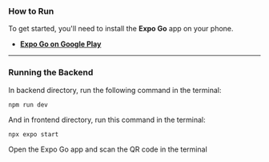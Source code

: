 ### How to Run

To get started, you'll need to install the **Expo Go** app on your phone.

* [**Expo Go on Google Play**](https://play.google.com/store/apps/details?id=host.exp.exponent)

---

### Running the Backend

In backend directory, run the following command in the terminal:

```
npm run dev
```


And in frontend directory, run this command in the terminal:

```
npx expo start
```
Open the Expo Go app and scan the QR code in the terminal


